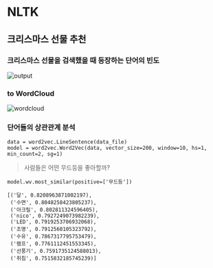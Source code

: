 # NLTK

##  크리스마스 선물 추천

### 크리스마스 선물을 검색했을 때 등장하는 단어의 빈도
![output](https://user-images.githubusercontent.com/103472858/206586019-4f0e3115-068d-41cd-a1fa-3b1d97e6a7f0.png)

### to WordCloud
![wordcloud](https://user-images.githubusercontent.com/103472858/206586087-98b1bd0f-3125-40f1-bde1-ee4d2398a60b.png)

### 단어들의 상관관계 분석
```
data = word2vec.LineSentence(data_file)
model = word2vec.Word2Vec(data, vector_size=200, window=10, hs=1, min_count=2, sg=1)
```
> 사람들은 어떤 무드등을 좋아할까?
```
model.wv.most_similar(positive=['무드등'])
```
```
[('달', 0.8208963871002197),
 ('수면', 0.8048258423805237),
 ('아크릴', 0.802811324596405),
 ('nico', 0.7927249073982239),
 ('LED', 0.7919253706932068),
 ('조명', 0.7912560105323792),
 ('수유', 0.7867317795753479),
 ('램프', 0.7761112451553345),
 ('선풍기', 0.7591735124588013),
 ('취침', 0.7515832185745239)]
 ```
